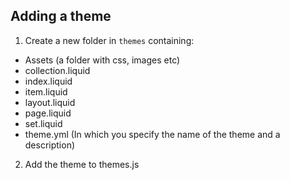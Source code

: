 ## Adding a theme

1. Create a new folder in `themes` containing:
* Assets (a folder with css, images etc)
* collection.liquid
* index.liquid
* item.liquid
* layout.liquid
* page.liquid
* set.liquid
* theme.yml (In which you specify the name of the theme and a description)

2. Add the theme to themes.js